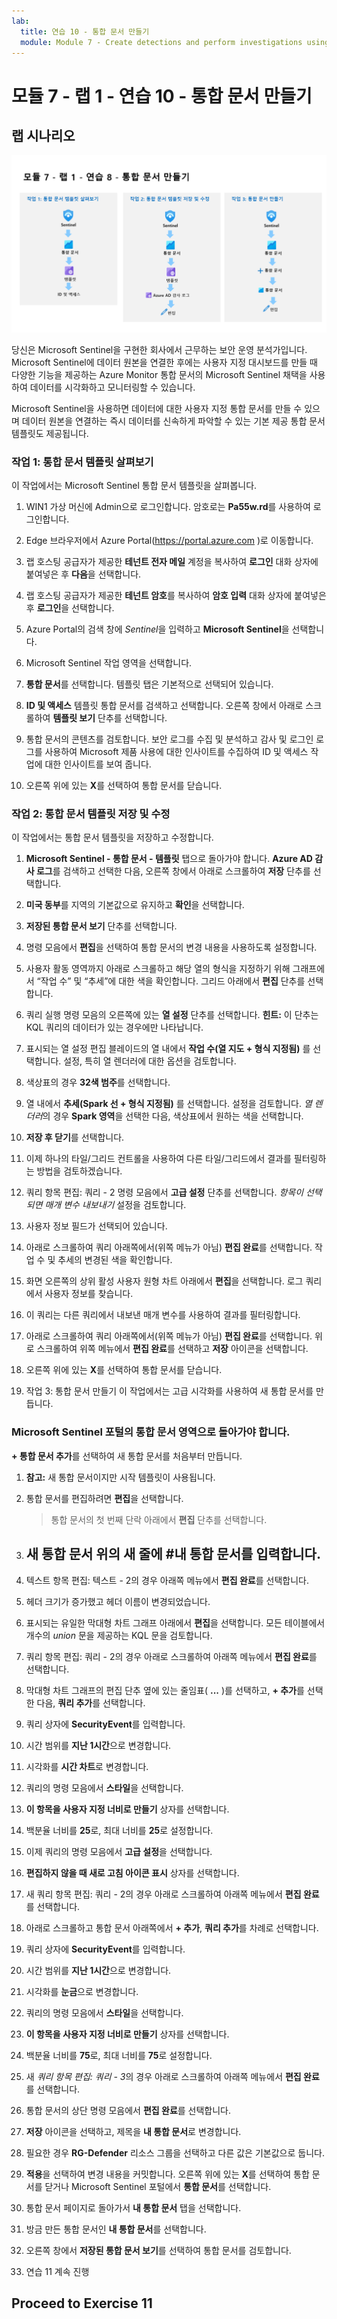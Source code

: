 ```yaml
---
lab:
  title: 연습 10 - 통합 문서 만들기
  module: Module 7 - Create detections and perform investigations using Microsoft Sentinel
---
```


# <a name="module-7---lab-1---exercise-10---create-workbooks"></a>모듈 7 - 랩 1 - 연습 10 - 통합 문서 만들기

## <a name="lab-scenario"></a>랩 시나리오

![랩 개요입니다.](../Media/SC-200-Lab_Diagrams_Mod7_L1_Ex8.png)

당신은 Microsoft Sentinel을 구현한 회사에서 근무하는 보안 운영 분석가입니다. Microsoft Sentinel에 데이터 원본을 연결한 후에는 사용자 지정 대시보드를 만들 때 다양한 기능을 제공하는 Azure Monitor 통합 문서의 Microsoft Sentinel 채택을 사용하여 데이터를 시각화하고 모니터링할 수 있습니다. 

Microsoft Sentinel을 사용하면 데이터에 대한 사용자 지정 통합 문서를 만들 수 있으며 데이터 원본을 연결하는 즉시 데이터를 신속하게 파악할 수 있는 기본 제공 통합 문서 템플릿도 제공됩니다.


### <a name="task-1-explore-workbook-templates"></a>작업 1: 통합 문서 템플릿 살펴보기

이 작업에서는 Microsoft Sentinel 통합 문서 템플릿을 살펴봅니다.

1. WIN1 가상 머신에 Admin으로 로그인합니다. 암호로는 **Pa55w.rd**를 사용하여 로그인합니다.  

1. Edge 브라우저에서 Azure Portal(https://portal.azure.com )로 이동합니다.

1. 랩 호스팅 공급자가 제공한 **테넌트 전자 메일** 계정을 복사하여 **로그인** 대화 상자에 붙여넣은 후 **다음**을 선택합니다.

1. 랩 호스팅 공급자가 제공한 **테넌트 암호**를 복사하여 **암호 입력** 대화 상자에 붙여넣은 후 **로그인**을 선택합니다.

1. Azure Portal의 검색 창에 *Sentinel*을 입력하고 **Microsoft Sentinel**을 선택합니다.

1. Microsoft Sentinel 작업 영역을 선택합니다.

1. **통합 문서**를 선택합니다. 템플릿 탭은 기본적으로 선택되어 있습니다.

1. **ID 및 액세스** 템플릿 통합 문서를 검색하고 선택합니다. 오른쪽 창에서 아래로 스크롤하여 **템플릿 보기** 단추를 선택합니다.

1. 통합 문서의 콘텐츠를 검토합니다. 보안 로그를 수집 및 분석하고 감사 및 로그인 로그를 사용하여 Microsoft 제품 사용에 대한 인사이트를 수집하여 ID 및 액세스 작업에 대한 인사이트를 보여 줍니다.

1. 오른쪽 위에 있는 **X**를 선택하여 통합 문서를 닫습니다.


### <a name="task-2-save-and-modify-a-workbook-template"></a>작업 2: 통합 문서 템플릿 저장 및 수정

이 작업에서는 통합 문서 템플릿을 저장하고 수정합니다.

1. **Microsoft Sentinel - 통합 문서 - 템플릿** 탭으로 돌아가야 합니다. **Azure AD 감사 로그**를 검색하고 선택한 다음, 오른쪽 창에서 아래로 스크롤하여 **저장** 단추를 선택합니다. 

1. **미국 동부**를 지역의 기본값으로 유지하고 **확인**을 선택합니다.

1. **저장된 통합 문서 보기** 단추를 선택합니다.

1. 명령 모음에서 **편집**을 선택하여 통합 문서의 변경 내용을 사용하도록 설정합니다.

1. 사용자 활동 영역까지 아래로 스크롤하고 해당 열의 형식을 지정하기 위해 그래프에서 “작업 수” 및 “추세”에 대한 색을 확인합니다. 그리드 아래에서 **편집** 단추를 선택합니다.

1. 쿼리 실행 명령 모음의 오른쪽에 있는 **열 설정** 단추를 선택합니다. **힌트:** 이 단추는 KQL 쿼리의 데이터가 있는 경우에만 나타납니다.

1. 표시되는 열 설정 편집 블레이드의 열 내에서 **작업 수(열 지도 + 형식 지정됨)** 를 선택합니다.  설정, 특히 열 렌더러에 대한 옵션을 검토합니다.

1. 색상표의 경우 **32색 범주**를 선택합니다.

1. 열 내에서 **추세(Spark 선 + 형식 지정됨)** 를 선택합니다. 설정을 검토합니다. *열 렌더러*의 경우 **Spark 영역**을 선택한 다음, 색상표에서 원하는 색을 선택합니다.

1. **저장 후 닫기**를 선택합니다.

1. 이제 하나의 타일/그리드 컨트롤을 사용하여 다른 타일/그리드에서 결과를 필터링하는 방법을 검토하겠습니다.

1. 쿼리 항목 편집: 쿼리 - 2 명령 모음에서 **고급 설정** 단추를 선택합니다. *항목이 선택되면 매개 변수 내보내기* 설정을 검토합니다.

1. 사용자 정보 필드가 선택되어 있습니다.

1. 아래로 스크롤하여 쿼리 아래쪽에서(위쪽 메뉴가 아님) **편집 완료**를 선택합니다. 작업 수 및 추세의 변경된 색을 확인합니다. 

1. 화면 오른쪽의 상위 활성 사용자 원형 차트 아래에서 **편집**을 선택합니다. 로그 쿼리에서 사용자 정보를 찾습니다. 

1. 이 쿼리는 다른 쿼리에서 내보낸 매개 변수를 사용하여 결과를 필터링합니다.  

1. 아래로 스크롤하여 쿼리 아래쪽에서(위쪽 메뉴가 아님) **편집 완료**를 선택합니다. 위로 스크롤하여 위쪽 메뉴에서 **편집 완료**를 선택하고 **저장** 아이콘을 선택합니다.

1. 오른쪽 위에 있는 **X**를 선택하여 통합 문서를 닫습니다.

1. 작업 3: 통합 문서 만들기 이 작업에서는 고급 시각화를 사용하여 새 통합 문서를 만듭니다.


### <a name="task-3-create-a-workbook"></a>Microsoft Sentinel 포털의 **통합 문서** 영역으로 돌아가야 합니다.

**+ 통합 문서 추가**를 선택하여 새 통합 문서를 처음부터 만듭니다.

1. **참고:** 새 통합 문서이지만 시작 템플릿이 사용됩니다.

1. 통합 문서를 편집하려면 **편집**을 선택합니다. 

    >통합 문서의 첫 번째 단락 아래에서 **편집** 단추를 선택합니다.

1. ## 새 통합 문서 위의 새 줄에 #내 통합 문서를 입력합니다. 

1. 텍스트 항목 편집: 텍스트 - 2의 경우 아래쪽 메뉴에서 **편집 완료**를 선택합니다. 

1. 헤더 크기가 증가했고 헤더 이름이 변경되었습니다.

1. 표시되는 유일한 막대형 차트 그래프 아래에서 **편집**을 선택합니다. 모든 테이블에서 개수의 *union* 문을 제공하는 KQL 문을 검토합니다.

1. 쿼리 항목 편집: 쿼리 - 2의 경우 아래로 스크롤하여 아래쪽 메뉴에서 **편집 완료**를 선택합니다.

1. 막대형 차트 그래프의 편집 단추 옆에 있는 줄임표( **...** )를 선택하고, **+ 추가**를 선택한 다음, **쿼리 추가**를 선택합니다.

1. 쿼리 상자에 **SecurityEvent**를 입력합니다.

1. 시간 범위를 **지난 1시간**으로 변경합니다.

1. 시각화를 **시간 차트**로 변경합니다.

1. 쿼리의 명령 모음에서 **스타일**을 선택합니다.

1. **이 항목을 사용자 지정 너비로 만들기** 상자를 선택합니다.

1. 백분율 너비를 **25**로, 최대 너비를 **25**로 설정합니다. 

1. 이제 쿼리의 명령 모음에서 **고급 설정**을 선택합니다.

1. **편집하지 않을 때 새로 고침 아이콘 표시** 상자를 선택합니다.

1. 새 쿼리 항목 편집: 쿼리 - 2의 경우 아래로 스크롤하여 아래쪽 메뉴에서 **편집 완료**를 선택합니다.

1. 아래로 스크롤하고 통합 문서 아래쪽에서 **+ 추가**, **쿼리 추가**를 차례로 선택합니다. 

1. 쿼리 상자에 **SecurityEvent**를 입력합니다.

1. 시간 범위를 **지난 1시간**으로 변경합니다.

1. 시각화를 **눈금**으로 변경합니다.

1. 쿼리의 명령 모음에서 **스타일**을 선택합니다.

1. **이 항목을 사용자 지정 너비로 만들기** 상자를 선택합니다.

1. 백분율 너비를 **75**로, 최대 너비를 **75**로 설정합니다. 

1. 새 *쿼리 항목 편집: 쿼리 - 3*의 경우 아래로 스크롤하여 아래쪽 메뉴에서 **편집 완료**를 선택합니다.

1. 통합 문서의 상단 명령 모음에서 **편집 완료**를 선택합니다.

1. **저장** 아이콘을 선택하고, 제목을 **내 통합 문서**로 변경합니다.

1. 필요한 경우 **RG-Defender** 리소스 그룹을 선택하고 다른 값은 기본값으로 둡니다.

1. **적용**을 선택하여 변경 내용을 커밋합니다. 오른쪽 위에 있는 **X**를 선택하여 통합 문서를 닫거나 Microsoft Sentinel 포털에서 **통합 문서**를 선택합니다. 

1. 통합 문서 페이지로 돌아가서 **내 통합 문서** 탭을 선택합니다.

1. 방금 만든 통합 문서인 **내 통합 문서**를 선택합니다.

1. 오른쪽 창에서 **저장된 통합 문서 보기**를 선택하여 통합 문서를 검토합니다.

1. 연습 11 계속 진행

## <a name="proceed-to-exercise-11"></a>Proceed to Exercise 11
